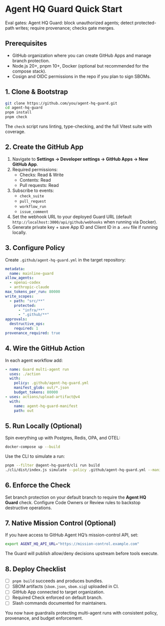 # Agent HQ Guard Quick Start

Eval gates: Agent HQ Guard: block unauthorized agents; detect protected-path writes; require provenance; checks gate merges.

## Prerequisites

- GitHub organization where you can create GitHub Apps and manage branch protection.
- Node.js 20+, pnpm 10+, Docker (optional but recommended for the compose stack).
- Cosign and OIDC permissions in the repo if you plan to sign SBOMs.

## 1. Clone & Bootstrap

```bash
git clone https://github.com/you/agent-hq-guard.git
cd agent-hq-guard
pnpm install
pnpm check
```

The `check` script runs linting, type-checking, and the full Vitest suite with coverage.

## 2. Create the GitHub App

1. Navigate to **Settings → Developer settings → GitHub Apps → New GitHub App**.
2. Required permissions:
   - Checks: Read & Write
   - Contents: Read
   - Pull requests: Read
3. Subscribe to events:
   - `check_suite`
   - `pull_request`
   - `workflow_run`
   - `issue_comment`
4. Set the webhook URL to your deployed Guard URL (default `http://localhost:3000/api/github/webhooks` when running via Docker).
5. Generate private key + save App ID and Client ID in a `.env` file if running locally.

## 3. Configure Policy

Create `.github/agent-hq-guard.yml` in the target repository:

```yaml
metadata:
  name: mainline-guard
allow_agents:
  - openai-codex
  - anthropic-claude
max_tokens_per_run: 80000
write_scopes:
  - path: "src/**"
    protected:
      - "infra/**"
      - ".github/**"
approvals:
  destructive_ops:
    required: 1
provenance_required: true
```

## 4. Wire the GitHub Action

In each agent workflow add:

```yaml
- name: Guard multi-agent run
  uses: ./action
  with:
    policy: .github/agent-hq-guard.yml
    manifest_glob: out/*.json
    budget_tokens: 80000
- uses: actions/upload-artifact@v4
  with:
    name: agent-hq-guard-manifest
    path: out
```

## 5. Run Locally (Optional)

Spin everything up with Postgres, Redis, OPA, and OTEL:

```bash
docker-compose up --build
```

Use the CLI to simulate a run:

```bash
pnpm --filter @agent-hq-guard/cli run build
./cli/dist/index.js simulate --policy .github/agent-hq-guard.yml --manifests out/*.json
```

## 6. Enforce the Check

Set branch protection on your default branch to require the **Agent HQ Guard** check. Configure Code Owners or Review rules to backstop destructive operations.

## 7. Native Mission Control (Optional)

If you have access to GitHub Agent HQ’s mission-control API, set:

```bash
export AGENT_HQ_API_URL="https://mission-control.example.com"
```

The Guard will publish allow/deny decisions upstream before tools execute.

## 8. Deploy Checklist

- [ ] `pnpm build` succeeds and produces bundles.
- [ ] SBOM artifacts (`sbom.json`, `sbom.sig`) uploaded in CI.
- [ ] GitHub App connected to target organization.
- [ ] Required Check enforced on default branch.
- [ ] Slash commands documented for maintainers.

You now have guardrails protecting multi-agent runs with consistent policy, provenance, and budget enforcement.
